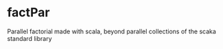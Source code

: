 # factPar
Parallel factorial made with scala, beyond parallel collections of the scaka standard library
